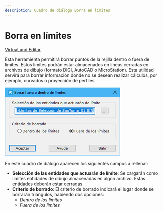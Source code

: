 ```yaml
---
description: Cuadro de diálogo Borra en límites
---
```


# Borra en límites

[VirtuaLand Editar](../fichas-de-herramientas/ficha-de-herramientas-virtualand/virtualand-editar.md)

Esta herramienta permitirá borrar puntos de la rejilla dentro o fuera de límites. Estos límites podrán estar almacenados en líneas cerradas en archivos de dibujo \(formato DIGI, AutoCAD o MicroStation\). Esta utilidad servirá para borrar información donde no se desean realizar cálculos, por ejemplo, curvados o proyección de perfiles.

![Cuadro de di&#xE1;logo Borrar en l&#xED;mites](../../.gitbook/assets/image%20%2875%29.png)

En este cuadro de diálogo aparecen los siguientes campos a rellenar:

* **Selección de las entidades que actuarán de límite**: Se cargarán como límites entidades de dibujo almacenadas en algún archivo. Estas entidades deberán estar cerradas.
* **Criterio de borrado**: El criterio de borrado indicará el lugar donde se borrarán triángulos, habiendo dos opciones:
  * _Dentro de los límites_
  * _Fuera de los límites_

